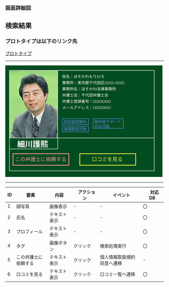 ### 画面詳細図
## 検索結果
### プロトタイプは以下のリンク先
[プロトタイプ](https://www.figma.com/file/EC6HJax9FH50cwnpwUmhDG/Untitled?node-id=10%3A16)
*****
<img src="../att2.png" width="500">

*****

| ID | 要素 | 内容　|　アクション　|　イベント　|　対応DB　|
|----|------|------|-------------|-----------|---------|
|1   |顔写真|画像表示|-       |-         |〇         |
|2   |氏名|テキスト表示|-|-         |〇         |
|3   |プロフィール|テキスト表示|-|-|〇|
|4   |タグ|画像ボタン|クリック|検索処理実行|〇|
|5   |この弁護士に依頼する|テキスト表示|クリック|個人情報取扱規約同意へ遷移|-|
|6   |口コミを見る|テキスト表示|クリック|口コミ一覧へ遷移|〇|
